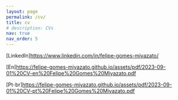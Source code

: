 ```yaml
---
layout: page
permalink: /cv/
title: cv
# description: CVs
nav: true
nav_order: 5
---
```


[LinkedIn]<https://www.linkedin.com/in/felipe-gomes-miyazato/>

[En]<https://felipe-gomes-miyazato.github.io/assets/pdf/2023-09-01%20CV-en%20Felipe%20Gomes%20Miyazato.pdf>

[Pt-br]<https://felipe-gomes-miyazato.github.io/assets/pdf/2023-09-01%20CV-pt%20Felipe%20Gomes%20Miyazato.pdf>

